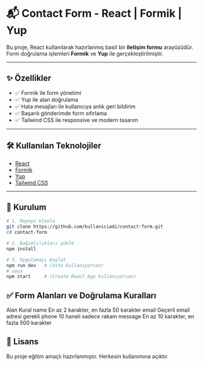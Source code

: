 # 📬 Contact Form - React | Formik | Yup

Bu proje, React kullanılarak hazırlanmış basit bir **iletişim formu** arayüzüdür. Form doğrulama işlemleri **Formik** ve **Yup** ile gerçekleştirilmiştir.

---

## ✨ Özellikler

- ✅ Formik ile form yönetimi
- ✅ Yup ile alan doğrulama
- ✅ Hata mesajları ile kullanıcıya anlık geri bildirim
- ✅ Başarılı gönderimde form sıfırlama
- ✅ Tailwind CSS ile responsive ve modern tasarım

---

## 🛠️ Kullanılan Teknolojiler

- [React](https://reactjs.org/)
- [Formik](https://formik.org/)
- [Yup](https://github.com/jquense/yup)
- [Tailwind CSS](https://tailwindcss.com/)

---

## 🚀 Kurulum

```bash
# 1. Repoyu klonla
git clone https://github.com/kullaniciadi/contact-form.git
cd contact-form

# 2. Bağımlılıkları yükle
npm install

# 3. Uygulamayı başlat
npm run dev   # (Vite kullanıyorsan)
# veya
npm start     # (Create React App kullanıyorsan)
```


## ✅ Form Alanları ve Doğrulama Kuralları
Alan	Kural
name	En az 2 karakter, en fazla 50 karakter
email	Geçerli email adresi gerekli
phone	10 haneli sadece rakam
message	En az 10 karakter, en fazla 500 karakter

## 📄 Lisans
Bu proje eğitim amaçlı hazırlanmıştır. Herkesin kullanımına açıktır.

